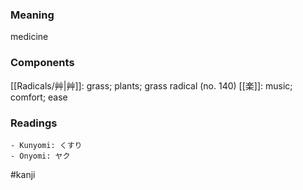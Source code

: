 ### Meaning

medicine

### Components

[[Radicals/艸|艸]]: grass; plants; grass radical (no. 140) [[楽]]: music; comfort; ease

### Readings

```
- Kunyomi: くすり
- Onyomi: ヤク
```

#kanji